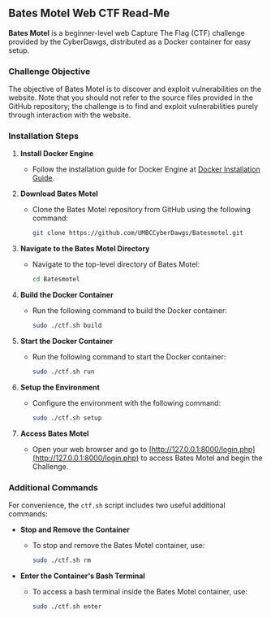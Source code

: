 ## Bates Motel Web CTF Read-Me

**Bates Motel** is a beginner-level web Capture The Flag (CTF) challenge provided by the CyberDawgs, distributed as a Docker container for easy setup.

### Challenge Objective

The objective of Bates Motel is to discover and exploit vulnerabilities on the website. Note that you should not refer to the source files provided in the GitHub repository; the challenge is to find and exploit vulnerabilities purely through interaction with the website.

### Installation Steps

1. **Install Docker Engine**
   - Follow the installation guide for Docker Engine at [Docker Installation Guide](https://docs.docker.com/engine/install/).

2. **Download Bates Motel**
   - Clone the Bates Motel repository from GitHub using the following command:
     ```bash
     git clone https://github.com/UMBCCyberDawgs/Batesmotel.git
     ```

3. **Navigate to the Bates Motel Directory**
   - Navigate to the top-level directory of Bates Motel:
     ```bash
     cd Batesmotel
     ```

4. **Build the Docker Container**
   - Run the following command to build the Docker container:
     ```bash
     sudo ./ctf.sh build
     ```

5. **Start the Docker Container**
   - Run the following command to start the Docker container:
     ```bash
     sudo ./ctf.sh run
     ```

6. **Setup the Environment**
   - Configure the environment with the following command:
     ```bash
     sudo ./ctf.sh setup
     ```

7. **Access Bates Motel**
   - Open your web browser and go to [http://127.0.0.1:8000/login.php](http://127.0.0.1:8000/login.php) to access Bates Motel and begin the Challenge.

### Additional Commands

For convenience, the `ctf.sh` script includes two useful additional commands:

- **Stop and Remove the Container**
  - To stop and remove the Bates Motel container, use:
    ```bash
    sudo ./ctf.sh rm
    ```

- **Enter the Container's Bash Terminal**
  - To access a bash terminal inside the Bates Motel container, use:
    ```bash
    sudo ./ctf.sh enter
    ```
